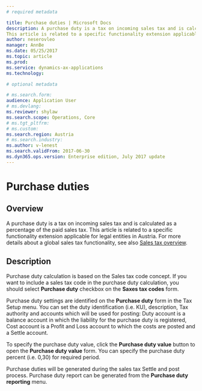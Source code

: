 ```yaml
---
# required metadata

title: Purchase duties | Microsoft Docs
description: A purchase duty is a tax on incoming sales tax and is calculated as a percentage of the paid sales tax.
This article is related to a specific functionality extension applicable for legal entities in Austria.
author: neserovleo
manager: AnnBe
ms.date: 05/25/2017
ms.topic: article
ms.prod: 
ms.service: dynamics-ax-applications
ms.technology: 

# optional metadata

# ms.search.form:  
audience: Application User
# ms.devlang: 
ms.reviewer: shylaw
ms.search.scope: Operations, Core
# ms.tgt_pltfrm: 
# ms.custom: 
ms.search.region: Austria
# ms.search.industry: 
ms.author: v-lenest
ms.search.validFrom: 2017-06-30
ms.dyn365.ops.version: Enterprise edition, July 2017 update
---
```


# Purchase duties


## Overview
A purchase duty is a tax on incoming sales tax and is calculated as a percentage of the paid sales tax.
This article is related to a specific functionality extension applicable for legal entities in Austria. For more details about a global sales tax functionality, see also [Sales tax overview](indirect-taxes-overview.md).


## Description
Purchase duty calculation is based on the Sales tax code concept. If you want to include a sales tax code in the purchase duty calculation, you should select **Purchase duty** checkbox on the **Saxes tax codes** form. 

Purchase duty settings are identified on the **Purchase duty** form in the Tax Setup menu. You can set the duty identification (i.e. KU), description, Tax authority and accounts which will be used for posting: Duty account is a balance account in which the liability for the purchase duty is registered, Cost account is a Profit and Loss account to which the costs are posted and a Settle account.

To specify the purchase duty value, click the **Purchase duty value** button to open the **Purchase duty value** form. You can specify the purchase duty percent (i.e. 0,30) for required period.

Purchase duties will be generated during the sales tax Settle and post process. Purchase duty report can be generated from the **Purchase duty reporting** menu.


